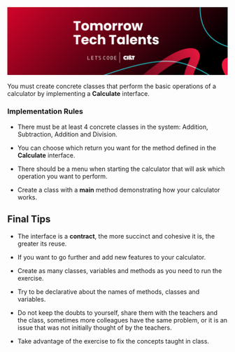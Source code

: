<img src="https://github.com/RitaFer/tomorrow-tech-talents/blob/main/assets/TomorrowTechTalentsLogo.svg" style="width: 300%, height: auto, margin-left: auto, margin-left: auto" />

You must create concrete classes that perform the basic operations of a calculator by implementing a **Calculate** interface.
  

### Implementation Rules
  

- There must be at least 4 concrete classes in the system: Addition, Subtraction, Addition and Division.

- You can choose which return you want for the method defined in the **Calculate** interface.

- There should be a menu when starting the calculator that will ask which operation you want to perform.
- Create a class with a **main** method demonstrating how your calculator works.





## Final Tips


- The interface is a **contract**, the more succinct and cohesive it is, the greater its reuse.
- If you want to go further and add new features to your calculator.

- Create as many classes, variables and methods as you need to run the exercise.

- Try to be declarative about the names of methods, classes and variables.

- Do not keep the doubts to yourself, share them with the teachers and the class, sometimes more colleagues have the same problem, or it is an issue that was not initially thought of by the teachers.

- Take advantage of the exercise to fix the concepts taught in class.